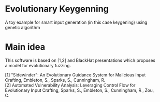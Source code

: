 # Evolutionary Keygenning
A toy example for smart input generation (in this case keygening) using genetic algorithm

# Main idea
This software is based on [1,2] and BlackHat presentations which proposes a model for evolutionary fuzzing. 






[1] "Sidewinder": An Evolutionary Guidance System for Malicious Input Crafting, Embleton, S., Sparks, S., Cunningham, R.     
[2] Automated Vulnerability Analysis: Leveraging Control Flow for Evolutionary Input Crafting, Sparks, S., Embleton, S., Cunningham, R., Zou, C.
